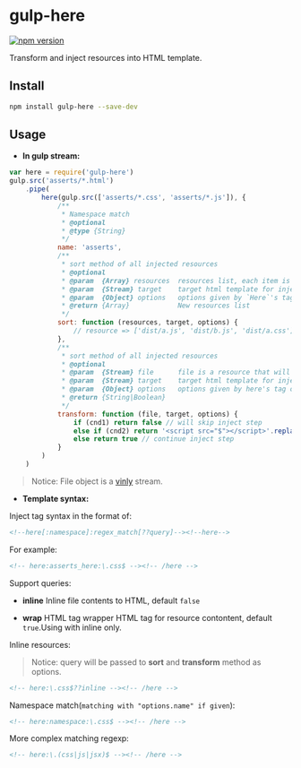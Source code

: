 gulp-here
=========
[![npm version](https://badge.fury.io/js/gulp-here.svg)](https://badge.fury.io/js/gulp-here)

Transform and inject resources into HTML template.

## Install

```bash
npm install gulp-here --save-dev
```

## Usage


* **In gulp stream:**

```js
var here = require('gulp-here')
gulp.src('asserts/*.html')
    .pipe(
        here(gulp.src(['asserts/*.css', 'asserts/*.js']), {
            /**
             * Namespace match
             * @optional
             * @type {String}
             */
            name: 'asserts',
            /**
             * sort method of all injected resources
             * @optional
             * @param  {Array} resources  resources list, each item is a vinyl stream
             * @param  {Stream} target    target html template for injecting
             * @param  {Object} options   options given by `Here`'s tag of html template.
             * @return {Array}            New resources list
             */
            sort: function (resources, target, options) {
                // resource => ['dist/a.js', 'dist/b.js', 'dist/a.css']
            },
            /**
             * sort method of all injected resources
             * @optional
             * @param  {Stream} file      file is a resource that will be injected to template file. It's a vinyl stream. 
             * @param  {Stream} target    target html template for injecting
             * @param  {Object} options   options given by here's tag of template html.
             * @return {String|Boolean}   
             */
            transform: function (file, target, options) {
                if (cnd1) return false // will skip inject step
                else if (cnd2) return '<script src="$"></script>'.replace(PREFIX, file.path) // transform to result
                else return true // continue inject step
            }
        )
    )
```
> Notice: File object is a [vinly](https://github.com/gulpjs/vinyl) stream.

* **Template syntax:**

Inject tag syntax in the format of: 

```html
<!--here[:namespace]:regex_match[??query]--><!--here-->
```
For example:
```html
<!-- here:asserts_here:\.css$ --><!-- /here -->
```

Support queries:
    
- **inline** 
    Inline file contents to HTML, default `false`

- **wrap** 
    HTML tag wrapper HTML tag for resource contontent, default `true`.Using with inline only.


Inline resources:

> Notice: query will be passed to **sort** and **transform** method as options.

```html
<!-- here:\.css$??inline --><!-- /here -->
```

Namespace match(`matching with "options.name" if given`):
```html
<!-- here:namespace:\.css$ --><!-- /here -->
```

More complex matching regexp:
```html
<!-- here:\.(css|js|jsx)$ --><!-- /here -->
```

